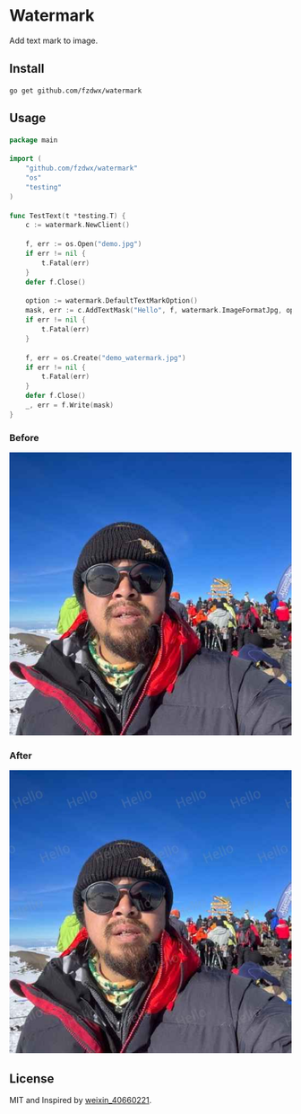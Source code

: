 # Watermark

Add text mark to image.

## Install

```shell
go get github.com/fzdwx/watermark
```

## Usage

```go
package main

import (
	"github.com/fzdwx/watermark"
	"os"
	"testing"
)

func TestText(t *testing.T) {
	c := watermark.NewClient()

	f, err := os.Open("demo.jpg")
	if err != nil {
		t.Fatal(err)
	}
	defer f.Close()

	option := watermark.DefaultTextMarkOption()
	mask, err := c.AddTextMask("Hello", f, watermark.ImageFormatJpg, option)
	if err != nil {
		t.Fatal(err)
	}

	f, err = os.Create("demo_watermark.jpg")
	if err != nil {
		t.Fatal(err)
	}
	defer f.Close()
	_, err = f.Write(mask)
}

```

### Before

![before](./.github/demo.jpg)

### After

![after](./.github/demo_watermark.jpg)

## License

MIT and Inspired by [weixin_40660221](https://blog.csdn.net/weixin_40660221/article/details/135937187).